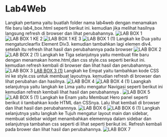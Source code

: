 # Lab4Web
Langkah pertama yaitu buatlah folder nama lab4web dengan menamakan file baru lab4_box.html seperti berikut ini. kemudian jika melihat hasilnya langsung refresh di browser dan lihat perubahannya.
![LAB BOX 1](https://user-images.githubusercontent.com/56400200/115934733-f0292500-a4bb-11eb-80b6-6aeff97a931e.PNG)
![LAB BOX 1 KE 2](https://user-images.githubusercontent.com/56400200/115935080-9ecd6580-a4bc-11eb-88a1-e91b926a2825.PNG)
![LAB BOX 1 KE 3](https://user-images.githubusercontent.com/56400200/115935151-c3294200-a4bc-11eb-96d9-66f0d614515f.PNG)
![LAB BOX 1 (1)](https://user-images.githubusercontent.com/56400200/115935701-f3251500-a4bd-11eb-8659-e37d14852735.PNG)
Langkah ke Dua yaitu mengaturclearfix Element Div3. kemudian tambahkan lagi elemen div4. setelah itu refresh lihat hasil dan perubahannya pada browser
![LAB BOX 2](https://user-images.githubusercontent.com/56400200/115935419-519dc380-a4bd-11eb-8df8-fb7907e14e48.PNG)
![LAB BOX 2 (1)](https://user-images.githubusercontent.com/56400200/115935479-74c87300-a4bd-11eb-9815-fec026ca136a.PNG)
Langkah ke Tiga selanjutnya yaitu membuat file baru dengan menamakan home.html,dan css style.css seperti berikut ini. kemudian refresh kembali di browser dan lihat hasil dan perubahannya.
![LAB BOX 3](https://user-images.githubusercontent.com/56400200/115935785-223b8680-a4be-11eb-9fce-4c892219d367.PNG)
[LAB BOX 3 (1)](https://user-images.githubusercontent.com/56400200/115935841-426b4580-a4be-11eb-943a-f497d6b89f6f.PNG)
Langkah ke Empat yaitu tambahkan kode CSS ini ke style.css untuk membuat layoutnya. kemudian refresh di browser dan lihat perubahan dan hasilnya.
![LAB BOX 4](https://user-images.githubusercontent.com/56400200/115936189-d210f400-a4be-11eb-8083-0a586d94e822.PNG)
![LAB BOX 4 (1)](https://user-images.githubusercontent.com/56400200/115936262-f8369400-a4be-11eb-9cc9-df2c5958a900.PNG)
Laangkah selanjutnya yaitu langkah ke Lima yaitu mengatur Navigasi seperti berikut ini kemudian refresh kembali lihat hasil dan perubahannya .
![LAB BOX 5](https://user-images.githubusercontent.com/56400200/115936403-582d3a80-a4bf-11eb-846d-75352af9723a.PNG)
![LAB BOX 5 (1)](https://user-images.githubusercontent.com/56400200/115936457-7dba4400-a4bf-11eb-9462-b219ad487dd9.PNG)
Langkah ke Enam yaitu Membuat Hero panel seperti berikut ii tambahkan kode HTML dan CSSnya. Lalu lihat kembali di browser dan lihat hasil dan perubahannnya.
![LAB BOX 6](https://user-images.githubusercontent.com/56400200/115936616-ebff0680-a4bf-11eb-94d6-78d4550a6e1d.PNG)
![LAB BOX 6 (1)](https://user-images.githubusercontent.com/56400200/115936680-1cdf3b80-a4c0-11eb-8181-98c8352e8450.PNG)
Langkah selanjutnya yaitu langkah ke Tujuh mengatur layout main dan sidebar, membuat sidebar widget menambahkan elemennya dalam sidebar dan selanjutnya tambahan css seperti di lihat seperti berikut ini. Refresh kembali pada brower dan lihat hasil dan perubahannya.
![LAB BOX 7](https://user-images.githubusercontent.com/56400200/115942689-abaa8300-a4d5-11eb-9d8d-4f065cb0f203.PNG)
